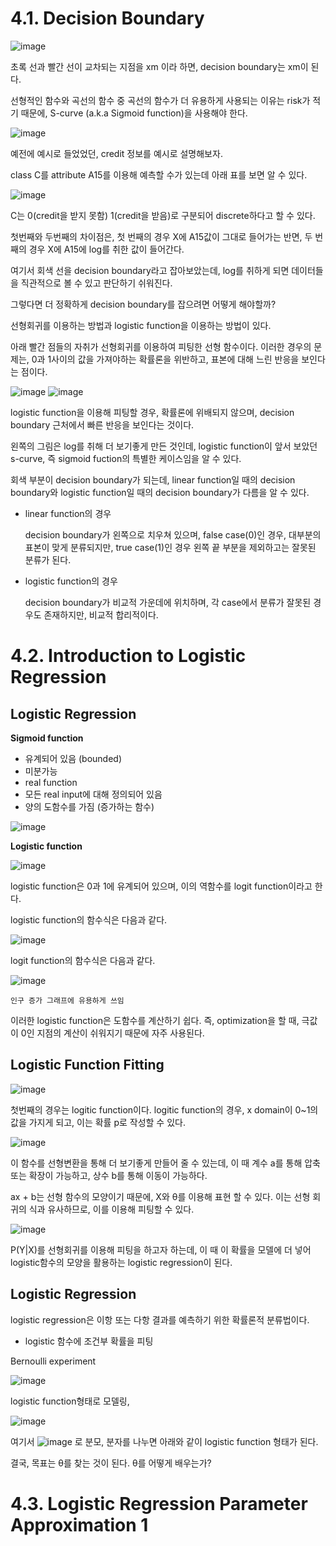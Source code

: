# 4.1. Decision Boundary

![image](https://user-images.githubusercontent.com/101063108/159625965-f04f68bc-5812-4f5b-adfd-cdc9f582d21f.png)

초록 선과 빨간 선이 교차되는 지점을 xm 이라 하면, decision boundary는 xm이 된다.

선형적인 함수와 곡선의 함수 중 곡선의 함수가 더 유용하게 사용되는 이유는 risk가 적기 때문에, S-curve (a.k.a Sigmoid function)을 사용해야 한다.

![image](https://user-images.githubusercontent.com/101063108/159626481-908caceb-4847-4aa2-9b52-3b0e35c7d987.png)

예전에 예시로 들었었던, credit 정보를 예시로 설명해보자.

class C를 attribute A15를 이용해 예측할 수가 있는데 아래 표를 보면 알 수 있다.

![image](https://user-images.githubusercontent.com/101063108/159626978-6b83e0ea-603f-4a27-800a-c7f677074cf9.png)

C는 0(credit을 받지 못함) 1(credit을 받음)로 구분되어 discrete하다고 할 수 있다. 

첫번째와 두번째의 차이점은, 첫 번째의 경우 X에 A15값이 그대로 들어가는 반면, 두 번째의 경우  X에 A15에 log를 취한 값이 들어간다.

여기서 회색 선을 decision boundary라고 잡아보았는데, log를 취하게 되면 데이터들을 직관적으로 볼 수 있고 판단하기 쉬워진다.

그렇다면 더 정확하게 decision boundary를 잡으려면 어떻게 해야할까?

선형회귀를 이용하는 방법과 logistic function을 이용하는 방법이 있다.

아래 빨간 점들의 자취가 선형회귀를 이용하여 피팅한 선형 함수이다. 이러한 경우의 문제는, 0과 1사이의 값을 가져야하는 확률론을 위반하고, 표본에 대해 느린 반응을 보인다는 점이다.

![image](https://user-images.githubusercontent.com/101063108/159645870-f38f78c5-c62e-43f0-b268-764541c7d057.png)
![image](https://user-images.githubusercontent.com/101063108/159645938-30e4c0a7-a171-451e-a7bf-051ae152d3fa.png)

logistic function을 이용해 피팅할 경우, 확률론에 위배되지 않으며, decision boundary 근처에서 빠른 반응을 보인다는 것이다.

왼쪽의 그림은 log를 취해 더 보기좋게 만든 것인데, logistic function이 앞서 보았던 s-curve, 즉 sigmoid fuction의 특별한 케이스임을 알 수 있다.

회색 부분이 decision boundary가 되는데, linear function일 때의 decision boundary와 logistic function일 때의 decision boundary가 다름을 알 수 있다.

* linear function의 경우

    decision boundary가 왼쪽으로 치우쳐 있으며, false case(0)인 경우, 대부분의 표본이 맞게 분류되지만, true case(1)인 경우 왼쪽 끝 부분을 제외하고는 잘못된 분류가 된다.
    
* logistic function의 경우

    decision boundary가 비교적 가운데에 위치하며, 각 case에서 분류가 잘못된 경우도 존재하지만, 비교적 합리적이다.
    

# 4.2. Introduction to Logistic Regression

## Logistic Regression

**Sigmoid function**

* 유계되어 있음 (bounded)
* 미분가능
* real function
* 모든 real input에 대해 정의되어 있음
* 양의 도함수를 가짐 (증가하는 함수)

![image](https://user-images.githubusercontent.com/101063108/159652212-2992fee3-35d8-482d-a7fb-3fb002a7d7e7.png)


**Logistic function**

![image](https://user-images.githubusercontent.com/101063108/159652137-9dc518e5-4b31-46ba-8285-7ff4dde5262e.png)

logistic function은 0과 1에 유계되어 있으며, 이의 역함수를 logit function이라고 한다.

logistic function의 함수식은 다음과 같다.

![image](https://user-images.githubusercontent.com/101063108/159652249-f04835d1-a30c-4bf2-85f6-af3b553fc59b.png)

logit function의 함수식은 다음과 같다.

![image](https://user-images.githubusercontent.com/101063108/159652984-f4ce718d-2fbe-45b7-809b-1482f20d97ad.png)

    인구 증가 그래프에 유용하게 쓰임

이러한 logistic function은 도함수를 계산하기 쉽다. 즉, optimization을 할 때, 극값이 0인 지점의 계산이 쉬워지기 때문에 자주 사용된다.

## Logistic Function Fitting

![image](https://user-images.githubusercontent.com/101063108/159662913-af977fd7-e70d-441b-9172-3a2f8cbabe4e.png)

첫번째의 경우는 logitic function이다. logitic function의 경우, x domain이 0~1의 값을 가지게 되고, 이는 확률 p로 작성할 수 있다.

![image](https://user-images.githubusercontent.com/101063108/159664639-3b179d60-0e09-4703-a04e-525cf4646400.png)

이 함수를 선형변환을 통해 더 보기좋게 만들어 줄 수 있는데, 이 때 계수 a를 통해 압축 또는 확장이 가능하고, 상수 b를 통해 이동이 가능하다. 

ax + b는 선형 함수의 모양이기 때문에, X와 θ를 이용해 표현 할 수 있다. 이는 선형 회귀의 식과 유사하므로, 이를 이용해 피팅할 수 있다.

![image](https://user-images.githubusercontent.com/101063108/159668799-184ffb1d-a88c-43ee-a852-a70201fb9f2f.png)

P(Y|X)를 선형회귀를 이용해 피팅을 하고자 하는데, 이 때 이 확률을 모델에 더 넣어 logistic함수의 모양을 활용하는 logistic regression이 된다.

## Logistic Regression

logistic regression은 이항 또는 다항 결과를 예측하기 위한 확률론적 분류법이다.

* logistic 함수에 조건부 확률을 피팅

Bernoulli experiment

![image](https://user-images.githubusercontent.com/101063108/159692642-a4c1a6a4-c35b-4731-a821-fe394c7da424.png)

logistic function형태로 모델링, 

![image](https://user-images.githubusercontent.com/101063108/159692794-59a08cbd-4d91-4b27-9261-ff59123a88b3.png)

여기서 ![image](https://user-images.githubusercontent.com/101063108/159692855-5f419fe3-6775-4810-805a-372195789538.png)
로 분모, 분자를 나누면 아래와 같이 logistic function 형태가 된다.

결국, 목표는 θ를 찾는 것이 된다. θ를 어떻게 배우는가?

# 4.3. Logistic Regression Parameter Approximation 1




